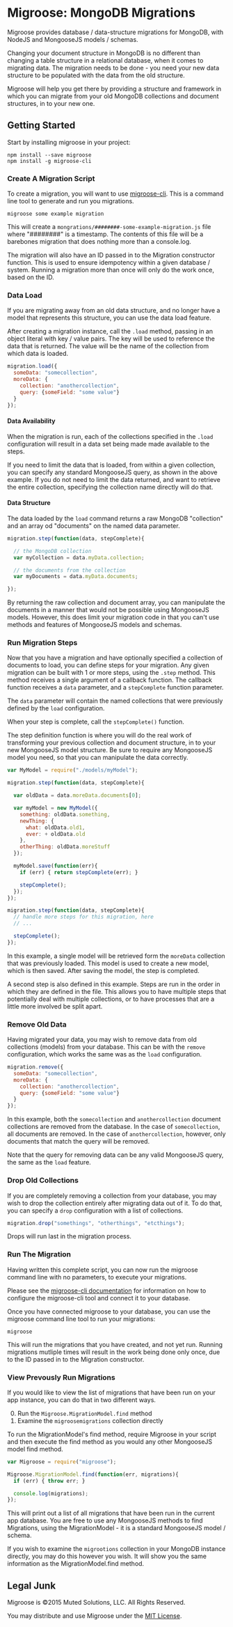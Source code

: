 # Migroose: MongoDB Migrations

Migroose provides database / data-structure migrations for MongoDB, with NodeJS and MongooseJS 
models / schemas.

Changing your document structure in MongoDB is no different than changing a table structure
in a relational database, when it comes to migrating data. The migration needs to be done - 
you need your new data structure to be populated with the data from the old structure.

Migroose will help you get there by providing a structure and framework in which you can
migrate from your old MongoDB collections and document structures, in to your new one.

## Getting Started

Start by installing migroose in your project:

```
npm install --save migroose
npm install -g migroose-cli
```

### Create A Migration Script

To create a migration, you will want to use [migroose-cli](https://github.com/derickbailey/migroose-cli).
This is a command line tool to generate and run you migrations.

```
migroose some example migration
```

This will create a `mongrations/########-some-example-migration.js` file
where "########" is a timestamp. The contents of this file will
be a barebones migration that does nothing more than a console.log.

The migration will also have an ID passed in to the Migration constructor
function. This is used to ensure idempotency within a given 
database / system. Running a migration more than once will only 
do the work once, based on the ID.

### Data Load

If you are migrating away from an old data structure, and no longer have a
model that represents this structure, you can use the data load feature.

After creating a migration instance, call the `.load` method, passing in an
object literal with key / value pairs. The key will be used to reference the
data that is returned. The value will be the name of the collection from which
data is loaded.

```js
migration.load({
  someData: "somecollection",
  moreData: {
    collection: "anothercollection",
    query: {someField: "some value"}
  }
});
```

#### Data Availability

When the migration is run, each of the collections specified in the `.load`
configuration will result in a data set being made made available to the steps.

If you need to limit the data that is loaded, from within a given collection,
you can specify any standard MongooseJS query, as shown in the above example.
If you do not need to limit the data returned, and want to retrieve the entire
collection, specifying the collection name directly will do that.

#### Data Structure

The data loaded by the `load` command returns a raw MongoDB "collection" and
an array od "documents" on the named data parameter.

```js
migration.step(function(data, stepComplete){

  // the MongoDB collection
  var myCollection = data.myData.collection;

  // the documents from the collection
  var myDocuments = data.myData.documents;

});
```

By returning the raw collection and document array, you can manipulate the 
documents in a manner that would not be possible using MongooseJS models. However,
this does limit your migration code in that you can't use methods and features
of MongooseJS models and schemas. 

### Run Migration Steps

Now that you have a migration and have optionally specified a collection of
documents to load, you can define steps for your migration. Any given migration
can be built with 1 or more steps, using the `.step` method. This method receives
a single argument of a callback function. The callback function receives a
`data` parameter, and a `stepComplete` function parameter.

The `data` parameter will contain the named collections that were previously
defined by the `load` configuration.

When your step is complete, call the `stepComplete()` function.

The step definition function is where you will do the real work of transforming
your previous collection and document structure, in to your new MongooseJS
model structure. Be sure to require any MongooseJS model you need, so that you
can manipulate the data correctly.

```js
var MyModel = require("./models/myModel");

migration.step(function(data, stepComplete){

  var oldData = data.moreData.documents[0];

  var myModel = new MyModel({
    something: oldData.something,
    newThing: { 
      what: oldData.old1,
      ever: + oldData.old
    },
    otherThing: oldData.moreStuff
  });

  myModel.save(function(err){
    if (err) { return stepComplete(err); }

    stepComplete();
  });
});

migration.step(function(data, stepComplete){
  // handle more steps for this migration, here
  // ...

  stepComplete();
});
```

In this example, a single model will be retrieved form the `moreData` collection
that was previously loaded. This model is used to create a new model, which is
then saved. After saving the model, the step is completed.

A second step is also defined in this example. Steps are run in the order in
which they are defined in the file. This allows you to have multiple steps that
potentially deal with multiple collections, or to have processes that are 
a little more involved be split apart.

### Remove Old Data

Having migrated your data, you may wish to remove data from old collections (models)
from your database. This can be with the `remove` configuration, which works
the same was as the `load` configuration.

```js
migration.remove({
  someData: "somecollection",
  moreData: {
    collection: "anothercollection",
    query: {someField: "some value"}
  }
});
```

In this example, both the `somecollection` and `anothercollection` document
collections are removed from the database. In the case of `somecollection`,
all documents are removed. In the case of `anothercollection`, however, only
documents that match the query will be removed.

Note that the query for removing data can be any valid MongooseJS query, the
same as the `load` feature.

### Drop Old Collections

If you are completely removing a collection from your database, you may wish
to drop the collection entirely after migrating data out of it. To do that, 
you can specify a `drop` configuration with a list of collections.

```js
migration.drop("somethings", "otherthings", "etcthings");
```

Drops will run last in the migration process.

### Run The Migration

Having written this complete script, you can now run the migroose
command line with no parameters, to execute your migrations.

Please see the [migroose-cli documentation](https://github.com/derickbailey/migroose-cli)
for information on how to configure the migroose-cli tool and connect it to your database.

Once you have connected migroose to your database, you can use the migroose command line
tool to run your migrations:

```
migroose
```

This will run the migrations that you have created, and not yet run. Running
migrations mutliple times will result in the work being done only once,
due to the ID passed in to the Migration constructor.

### View Prevously Run Migrations

If you would like to view the list of migrations that have been run on your
app instance, you can do that in two different ways.

0. Run the `Migroose.MigrationModel.find` method
0. Examine the `migroosemigrations` collection directly

To run the MigrationModel's find method, require Migroose in your script
and then execute the find method as you would any other MongooseJS model find
method.

```js
var Migroose = require("migroose");

Migroose.MigrationModel.find(function(err, migrations){
  if (err) { throw err; }

  console.log(migrations);
});
```

This will print out a list of all migrations that have been run in the
current app database. You are free to use any MongooseJS methods to find
Migrations, using the MigrationModel - it is a standard MongooseJS model / 
schema.

If you wish to examine the `migrootions` collection in your MongoDB
instance directly, you may do this however you wish. It will show you the same
information as the MigrationModel.find method.

## Legal Junk

Migroose is &copy;2015 Muted Solutions, LLC. All Rights Reserved.

You may distribute and use Migroose under the [MIT License](http://mutedsolutions.mit-license.org).
